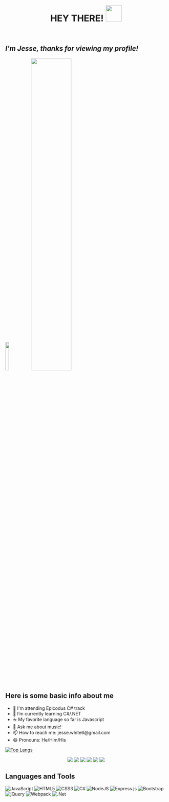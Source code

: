 <div align="center">
<h1>HEY THERE! <img src="https://raw.githubusercontent.com/MartinHeinz/MartinHeinz/master/wave.gif" width="50px"></h1>
<br>
</div>
<h2><em>I'm Jesse, thanks for viewing my profile!</em></h2>
<img width="15%" src="https://komarev.com/ghpvc/?username=JesseDWhite&color=blueviolet">
<img width="50%" src="https://github-readme-stats.vercel.app/api?username=JesseDWhite&show_icons=true&theme=algolia&hide_border=true">

<h2>Here is some basic info about me</h2>
<ul>
<li>🏫 I'm attending Epicodus C# track</li>
<li>🌱 I’m currently learning C#/.NET</li>
<li>☕ My favorite language so far is Javascript</li>
<li>💬 Ask me about music!</li>
<li>📫 How to reach me: jesse.white6@gmail.com</li>
<li>😄 Pronouns: He/Him/His</li>
 </ul>

 [![Top Langs](https://github-readme-stats.vercel.app/api/top-langs/?username=JesseDWhite&theme=algolia&hide_border=true&layout=compact)](https://github.com/JesseDWhite/github-readme-stats)
<div align=center>
<img src="https://github-readme-stats.vercel.app/api/pin/?username=JesseDWhite&repo=super-galactic-age-calculator&theme=algolia&hide_border=true)"> <img src="https://github-readme-stats.vercel.app/api/pin/?username=JesseDWhite&repo=Factory.Solution&theme=algolia&hide_border=true)"> <img src="https://github-readme-stats.vercel.app/api/pin/?username=JesseDWhite&repo=currency-exchange&theme=algolia&hide_border=true)"> <img src="https://github-readme-stats.vercel.app/api/pin/?username=JesseDWhite&repo=pizza-parlor&theme=algolia&hide_border=true)"> <img src="https://github-readme-stats.vercel.app/api/pin/?username=JesseDWhite&repo=mr-robogers-neighborhood&theme=algolia&hide_border=true)"> <img src="https://github-readme-stats.vercel.app/api/pin/?username=JesseDWhite&repo=AnimalShelter.Solution&theme=algolia&hide_border=true)">
</div>
 
 <h2>Languages and Tools</h2>
 <div>
 <img alt="JavaScript" src="https://img.shields.io/badge/javascript-%23323330.svg?style=for-the-badge&logo=javascript&logoColor=%23F7DF1E"/> <img alt="HTML5" src="https://img.shields.io/badge/html5-%23E34F26.svg?style=for-the-badge&logo=html5&logoColor=white"/> <img alt="CSS3" src="https://img.shields.io/badge/css3-%231572B6.svg?style=for-the-badge&logo=css3&logoColor=white"/> <img alt="C#" src="https://img.shields.io/badge/c%23-%23239120.svg?style=for-the-badge&logo=c-sharp&logoColor=white"/> <img alt="NodeJS" src="https://img.shields.io/badge/node.js-%2343853D.svg?style=for-the-badge&logo=node-dot-js&logoColor=white"/> <img alt="Express.js" src="https://img.shields.io/badge/express.js-%23404d59.svg?style=for-the-badge&logo=express&logoColor=%2361DAFB"/> <img alt="Bootstrap" src="https://img.shields.io/badge/bootstrap-%23563D7C.svg?style=for-the-badge&logo=bootstrap&logoColor=white"/> <img alt="jQuery" src="https://img.shields.io/badge/jquery-%230769AD.svg?style=for-the-badge&logo=jquery&logoColor=white"/> <img alt="Webpack" src="https://img.shields.io/badge/webpack-%238DD6F9.svg?style=for-the-badge&logo=webpack&logoColor=black" /> <img alt=".Net" src="https://img.shields.io/badge/.NET-5C2D91?style=for-the-badge&logo=.net&logoColor=white"/> 
 </div>
